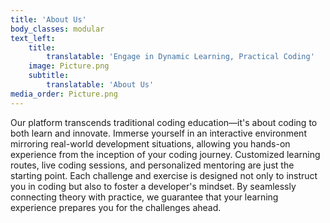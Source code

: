 ```yaml
---
title: 'About Us'
body_classes: modular
text_left:
    title:
        translatable: 'Engage in Dynamic Learning, Practical Coding'
    image: Picture.png
    subtitle:
        translatable: 'About Us'
media_order: Picture.png
---
```


Our platform transcends traditional coding education—it's about coding to both learn and innovate. Immerse yourself in an interactive environment mirroring real-world development situations, allowing you hands-on experience from the inception of your coding journey. Customized learning routes, live coding sessions, and personalized mentoring are just the starting point. Each challenge and exercise is designed not only to instruct you in coding but also to foster a developer's mindset. By seamlessly connecting theory with practice, we guarantee that your learning experience prepares you for the challenges ahead.